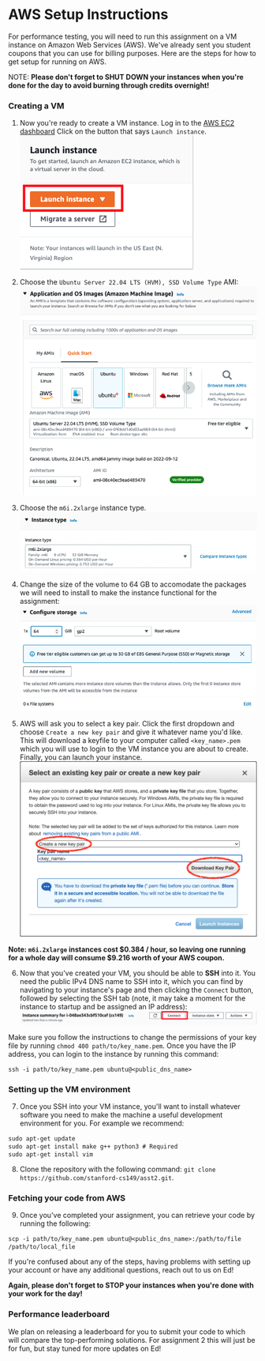# AWS Setup Instructions #

For performance testing, you will need to run this assignment on a VM instance on Amazon Web Services (AWS). We've already sent you student coupons that you can use for billing purposes. Here are the steps for how to get setup for running on AWS.

NOTE: __Please don't forget to SHUT DOWN your instances when you're done for the day to avoid burning through credits overnight!__

### Creating a VM ###

1. Now you're ready to create a VM instance. Log in to the [AWS EC2 dashboard](https://us-east-1.console.aws.amazon.com/ec2/home?region=us-east-1#Home) Click on the button that says `Launch instance`.
![Launch instance](figs/launch_instance.png?raw=true)

2. Choose the `Ubuntu Server 22.04 LTS (HVM), SSD Volume Type` AMI:
![Ubuntu](figs/ubuntu.png?raw=true)

3. Choose the `m6i.2xlarge` instance type.
![Instance type](figs/instance_type.png?raw=true)

4. Change the size of the volume to 64 GB to accomodate the packages we will need to install to make the instance functional for the assignment:
![Storage](figs/storage.png?raw=true)

5. AWS will ask you to select a key pair. Click the first dropdown and choose `Create a new key pair` and give it whatever name you'd like. This will download a keyfile to your computer called `<key_name>.pem` which you will use to login to the VM instance you are about to create. Finally, you can launch your instance.
![Key Pair](figs/new_key_pair.png?raw=true)

__Note: `m6i.2xlarge` instances cost $0.384 / hour, so leaving one running for a whole day will consume $9.216 worth of your AWS coupon.__

6. Now that you've created your VM, you should be able to __SSH__ into it. You need the public IPv4 DNS name to SSH into it, which you can find by navigating to your instance's page and then clicking the `Connect` button, followed by selecting the SSH tab (note, it may take a moment for the instance to startup and be assigned an IP address):
![Connect](figs/connect.png?raw=true)

Make sure you follow the instructions to change the permissions of your key file by running `chmod 400 path/to/key_name.pem`.
Once you have the IP address, you can login to the instance by running this command:
~~~~
ssh -i path/to/key_name.pem ubuntu@<public_dns_name>
~~~~

### Setting up the VM environment ###

7. Once you SSH into your VM instance, you'll want to install whatever software you need to make the machine a useful development environment for you.  For example we recommend:
~~~~
sudo apt-get update
sudo apt-get install make g++ python3 # Required
sudo apt-get install vim
~~~~


8. Clone the repository with the following command: `git clone https://github.com/stanford-cs149/asst2.git`.


### Fetching your code from AWS ###

9. Once you've completed your assignment, you can retrieve your code by running the following:
~~~~
scp -i path/to/key_name.pem ubuntu@<public_dns_name>:/path/to/file /path/to/local_file
~~~~

If you're confused about any of the steps, having problems with setting up your account or have any additional questions, reach out to us on Ed!

__Again, please don't forget to STOP your instances when you're done with your work for the day!__

### Performance leaderboard ###

We plan on releasing a leaderboard for you to submit your code to which will compare the top-performing solutions. For assignment 2 this will just be for fun, but stay tuned for more updates on Ed!
